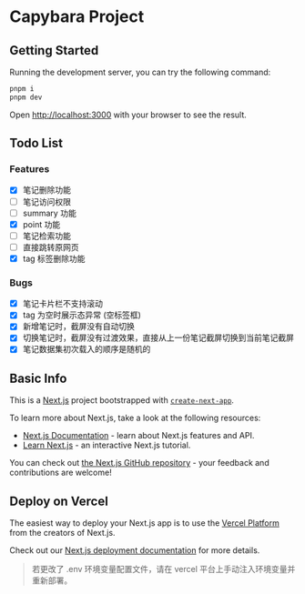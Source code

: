 # Capybara Project

## Getting Started

Running the development server, you can try the following command:

```bash
pnpm i
pnpm dev
```

Open [http://localhost:3000](http://localhost:3000) with your browser to see the result.

## Todo List

### Features

- [x] 笔记删除功能
- [ ] 笔记访问权限
- [ ] summary 功能
- [x] point 功能
- [ ] 笔记检索功能
- [ ] 直接跳转原网页
- [x] tag 标签删除功能

### Bugs

- [x] 笔记卡片栏不支持滚动
- [x] tag 为空时展示态异常 (空标签框)
- [x] 新增笔记时，截屏没有自动切换
- [x] 切换笔记时，截屏没有过渡效果，直接从上一份笔记截屏切换到当前笔记截屏
- [x] 笔记数据集初次载入的顺序是随机的

## Basic Info

This is a [Next.js](https://nextjs.org) project bootstrapped with [`create-next-app`](https://nextjs.org/docs/app/api-reference/cli/create-next-app).

To learn more about Next.js, take a look at the following resources:

- [Next.js Documentation](https://nextjs.org/docs) - learn about Next.js features and API.
- [Learn Next.js](https://nextjs.org/learn) - an interactive Next.js tutorial.

You can check out [the Next.js GitHub repository](https://github.com/vercel/next.js) - your feedback and contributions are welcome!

## Deploy on Vercel

The easiest way to deploy your Next.js app is to use the [Vercel Platform](https://vercel.com/new?utm_medium=default-template&filter=next.js&utm_source=create-next-app&utm_campaign=create-next-app-readme) from the creators of Next.js.

Check out our [Next.js deployment documentation](https://nextjs.org/docs/app/building-your-application/deploying) for more details.

> 若更改了 .env 环境变量配置文件，请在 vercel 平台上手动注入环境变量并重新部署。
